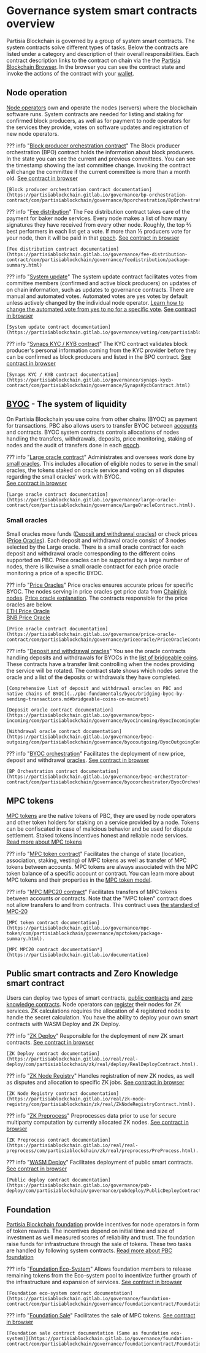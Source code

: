 # Governance system smart contracts overview

Partisia Blockchain is governed by a group of system smart contracts. The system
contracts solve different types of tasks. Below the contracts are listed under a category and description of
their overall responsibilities. Each contract description links to the contract on chain via the
the [Partisia Blockchain Browser](https://browser.partisiablockchain.com/). In the browser you can see the contract state and
invoke the actions of the contract with your [wallet](https://snaps.metamask.io/snap/npm/partisiablockchain/snap/).


## Node operation

[Node operators](../node-operations/start-running-a-node.md) own and operate
the nodes (servers) where the blockchain software runs. System contracts are needed for listing and staking for 
confirmed block producers, as well as for payment to node operators for the services they provide, votes on software updates and registration of new node operators.

??? info "[Block producer orchestration contract](https://browser.partisiablockchain.com/contracts/04203b77743ad0ca831df9430a6be515195733ad91)"
    The Block producer orchestration (BPO) contract holds the information about block producers. In the state you can see
    the current and previous committees. You can see the timestamp showing the last committee change. Invoking the
    contract will change the committee if the current committee is more than a month old. [See contract in browser](https://browser.partisiablockchain.com/contracts/04203b77743ad0ca831df9430a6be515195733ad91)
    
    [Block producer orchestration contract documentation](https://partisiablockchain.gitlab.io/governance/bp-orchestration-contract/com/partisiablockchain/governance/bporchestration/BpOrchestrationContract.html)


??? info "[Fee distribution](https://browser.partisiablockchain.com/contracts/04fe17d1009372c8ed3ac5b790b32e349359c2c7e9)"
    The Fee distribution contract takes care of the payment for baker node services. Every node makes a list of how many
    signatures they have received from every other node. Roughly, the top ⅔ best performers in each list get a vote. If more
    than ⅓ producers vote for your node, then it will be paid in that [epoch](dictionary.md#epoch). [See contract in browser](https://browser.partisiablockchain.com/contracts/04fe17d1009372c8ed3ac5b790b32e349359c2c7e9)

    [Fee distribution contract documentation](https://partisiablockchain.gitlab.io/governance/fee-distribution-contract/com/partisiablockchain/governance/feedistribution/package-summary.html)

??? info "[System update](https://browser.partisiablockchain.com/contracts/04c5f00d7c6d70c3d0919fd7f81c7b9bfe16063620)"
    The system update contract facilitates votes from committee members (confirmed and active block producers) on updates of
    on chain information, such as updates to governance contracts. There are manual and automated votes. Automated votes are
    yes votes by default unless actively changed by the individual node operator. [Learn how to change the automated vote from yes to no for a specific vote](../node-operations/how-system-updates-and-voting-work.md). [See contract in browser](https://browser.partisiablockchain.com/contracts/04c5f00d7c6d70c3d0919fd7f81c7b9bfe16063620)

    [System update contract documentation](https://partisiablockchain.gitlab.io/governance/voting/com/partisiablockchain/governance/voting/VotingContract.html)

??? info "[Synaps KYC / KYB contract](https://browser.partisiablockchain.com/contracts/014aeb24bb43eb1d62c0cebf2a1318e63e35e53f96)"
    The KYC contract validates block producer's personal information coming from the KYC provider before they can be
    confirmed as block producers and listed in the BPO contract. [See contract in browser](https://browser.partisiablockchain.com/contracts/014aeb24bb43eb1d62c0cebf2a1318e63e35e53f96)

    [Synaps KYC / KYB contract documentation](https://partisiablockchain.gitlab.io/governance/synaps-kycb-contract/com/partisiablockchain/governance/SynapsKycbContract.html)

## [BYOC](../pbc-fundamentals/byoc/introduction-to-byoc.md) - The system of liquidity

On Partisia Blockchain you use coins from other chains (BYOC) as payment for transactions. PBC also allows users to
transfer BYOC between [accounts](create-an-account.md) and contracts. BYOC system contracts controls allocations of nodes handling the
transfers, withdrawals, deposits, price monitoring, staking of nodes and the audit of transfers done in each [epoch](dictionary.md#epoch).

??? info "[Large oracle contract](https://browser.partisiablockchain.com/contracts/04f1ab744630e57fb9cfcd42e6ccbf386977680014)"
    Administrates and oversees work done by [small oracles](../pbc-fundamentals/dictionary.md#small-oracle). This includes allocation of eligible nodes to serve in the small oracles, the tokens staked on oracle service and voting on all disputes regarding the small oracles' work with BYOC.   
    [See contract in browser](https://browser.partisiablockchain.com/contracts/04f1ab744630e57fb9cfcd42e6ccbf386977680014)    

    [Large oracle contract documentation](https://partisiablockchain.gitlab.io/governance/large-oracle-contract/com/partisiablockchain/governance/LargeOracleContract.html).

### Small oracles

Small oracles move funds ([Deposit and withdrawal oracles](https://partisiablockchain.gitlab.io/documentation/node-operations/oracles-on-partisia-blockchain.html#what-is-a-small-oracle)) or check prices ([Price Oracles](../pbc-fundamentals/dictionary.md#price-oracle)). Each deposit and withdrawal oracle consist of 3 nodes selected by the Large oracle. There is a small oracle contract for each deposit and withdrawal oracle corresponding to the different coins supported on PBC. Price oracles can be supported by a large number of nodes, there is likewise a small oracle contract for each price oracle monitoring a price of a specific BYOC.

??? info "[Price Oracles](../pbc-fundamentals/dictionary.md#price-oracle)"
    Price oracles ensures accurate prices for specific BYOC. The nodes serving in price oracles get price data from [Chainlink nodes](https://docs.chain.link/data-feeds/price-feeds). [Price oracle explanation](../pbc-fundamentals/dictionary.md#price-oracle). The contracts responsible for the price oracles are below.    
    [ETH Price Oracle](https://browser.partisiablockchain.com/contracts/0485010babcdb7aa56a0da57a840d81e2ea5f5705d)    
    [BNB Price Oracle](https://browser.partisiablockchain.com/contracts/049abfc6e763e8115e886fd1f7811944f43b533c39)

    [Price oracle contract documentation](https://partisiablockchain.gitlab.io/governance/price-oracle-contract/com/partisiablockchain/governance/priceoracle/PriceOracleContract.html).


??? info "[Deposit and withdrawal oracles](https://partisiablockchain.gitlab.io/documentation/node-operations/oracles-on-partisia-blockchain.html#what-is-a-small-oracle)"
    You see the oracle contracts handling deposits and withdrawals for BYOCs in the [list of bridgeable coins](../pbc-fundamentals/byoc/bridging-byoc-by-sending-transactions.md#bridgeable-coins-on-mainnet). These contracts have a transfer limit controlling when the nodes providing the service will be rotated. The
    contract state shows which nodes serve the oracle and a list of the deposits or withdrawals they have completed. 

    [Comprehensive list of deposit and withdrawal oracles on PBC and native chains of BYOC](../pbc-fundamentals/byoc/bridging-byoc-by-sending-transactions.md#bridgeable-coins-on-mainnet) 

    [Deposit oracle contract documentation](https://partisiablockchain.gitlab.io/governance/byoc-incoming/com/partisiablockchain/governance/byocincoming/ByocIncomingContract.html).

    [Withdrawal oracle contract documentation](https://partisiablockchain.gitlab.io/governance/byoc-outgoing/com/partisiablockchain/governance/byocoutgoing/ByocOutgoingContract.html).

??? info "[BYOC orchestration](https://browser.partisiablockchain.com/contracts/0458ff0a290e2fe847b23a364925799d1c53c8b36b)"
    Facilitates the deployment of new price, deposit and withdrawal [oracles](../node-operations/run-a-deposit-or-withdrawal-oracle-node.md). [See contract in browser](https://browser.partisiablockchain.com/contracts/0458ff0a290e2fe847b23a364925799d1c53c8b36b)
    
    [BP Orchestration contract documentation](https://partisiablockchain.gitlab.io/governance/byoc-orchestrator-contract/com/partisiablockchain/governance/byocorchestrator/ByocOrchestratorContract.html).


## MPC tokens

[MPC tokens](dictionary.md#mpc-token) are the native tokens of PBC, they are used by node operators and other token holders for staking on a service
provided by a node. Tokens can be confiscated in case of malicious behavior and be used for dispute settlement. Staked
tokens incentives honest and reliable node services. [Read more about MPC tokens](dictionary.md#mpc-token)

??? info "[MPC token contract](https://browser.partisiablockchain.com/contracts/01a4082d9d560749ecd0ffa1dcaaaee2c2cb25d881)"
Facilitates the change of state (location, association, staking, vesting) of MPC tokens as well as transfer of MPC
tokens between accounts. MPC tokens are always associated with the MPC token balance of a specific account or contract. You can
learn more about MPC tokens and their properties in the [MPC token model](mpc-token-model-and-account-elements.md).

??? info "[MPC MPC20 contract](https://browser.partisiablockchain.com/contracts/01615beb1c2bf57e45fcd1c4e67ef35b8735a685b1)"
Facilitates transfers of MPC tokens between accounts *or* contracts. Note that the "MPC token" contract does not allow transfers to and from contracts. This contract uses [the standard of MPC-20](../smart-contracts/integration/mpc-20-token-contract.md)

    [MPC token contract documentation](https://partisiablockchain.gitlab.io/governance/mpc-token/com/partisiablockchain/governance/mpctoken/package-summary.html).
    
    [MPC MPC20 contract documentation*](https://partisiablockchain.gitlab.io/documentation)

## Public smart contracts and Zero Knowledge smart contract

Users can deploy two types of smart contracts, [public contracts](../smart-contracts/what-is-a-smart-contract.md) and [zero knowledge contracts](../smart-contracts/zk-smart-contracts/zk-smart-contracts.md). Node operators can [register](https://browser.partisiablockchain.com/contracts/01a2020bb33ef9e0323c7a3210d5cb7fd492aa0d65/registerAsZkNode) their nodes for ZK services. ZK calculations requires the allocation of 4 registered nodes to handle the
secret calculation. You have the ability to deploy your own smart contracts with WASM Deploy and ZK Deploy.

??? info "[ZK Deploy](https://browser.partisiablockchain.com/contracts/018bc1ccbb672b87710327713c97d43204905082cb)"
    Responsible for the deployment of new ZK smart contracts. [See contract in browser](https://browser.partisiablockchain.com/contracts/018bc1ccbb672b87710327713c97d43204905082cb)

    [ZK Deploy contract documentation](https://partisiablockchain.gitlab.io/real/real-deploy/com/partisiablockchain/zk/real/deploy/RealDeployContract.html).

??? info "[ZK Node Registry](https://browser.partisiablockchain.com/contracts/01a2020bb33ef9e0323c7a3210d5cb7fd492aa0d65)"
    Handles registration of new ZK nodes, as well as disputes and allocation to specific ZK jobs. [See contract in browser](https://browser.partisiablockchain.com/contracts/01a2020bb33ef9e0323c7a3210d5cb7fd492aa0d65)
    
    [ZK Node Registry contract documentation](https://partisiablockchain.gitlab.io/real/zk-node-registry/com/partisiablockchain/zk/real/ZkNodeRegistryContract.html).

??? info "[ZK Preprocess](https://browser.partisiablockchain.com/contracts/01385fedf807390c3dedf42ba51208bc51292e2657)"
    Preprocesses data prior to use for secure multiparty computation by currently allocated ZK nodes. [See contract in browser](https://browser.partisiablockchain.com/contracts/01385fedf807390c3dedf42ba51208bc51292e2657)

    [ZK Preprocess contract documentation](https://partisiablockchain.gitlab.io/real/real-preprocess/com/partisiablockchain/zk/real/preprocess/PreProcess.html).

??? info "[WASM Deploy](https://browser.partisiablockchain.com/contracts/0197a0e238e924025bad144aa0c4913e46308f9a4d)"
    Facilitates deployment of public smart contracts. [See contract in browser](https://browser.partisiablockchain.com/contracts/0197a0e238e924025bad144aa0c4913e46308f9a4d)
    
    [Public deploy contract documentation](https://partisiablockchain.gitlab.io/governance/pub-deploy/com/partisiablockchain/governance/pubdeploy/PublicDeployContract.html).

## Foundation

[Partisia Blockchain foundation](https://partisiablockchain.com/foundation) provide incentives for node
operators in form of token rewards. The incentives depend on initial time and size of investment as well measured scores of reliability and trust. The foundation raise funds for infrastructure through the sale of tokens. These two tasks are handled 
by following system contracts. [Read more about PBC foundation](https://partisiablockchain.com/foundation)

??? info "[Foundation Eco-System](https://browser.partisiablockchain.com/contracts/01ad44bb0277a8df16408006c375a6fa015bb22c97)"
    Allows foundation members to release remaining tokens from the Eco-system pool to incentivize further growth of the
    infrastructure and expansion of services. [See contract in browser](https://browser.partisiablockchain.com/contracts/01ad44bb0277a8df16408006c375a6fa015bb22c97)

    [Foundation eco-system contract documentation](https://partisiablockchain.gitlab.io/governance/foundation-contract/com/partisiablockchain/governance/foundationcontract/FoundationContract.html)

??? info "[Foundation Sale](https://browser.partisiablockchain.com/contracts/012635f1c0a9bffd59853c6496e1c26ebda0e2b4da)"
    Facilitates the sale of MPC tokens. [See contract in browser](https://browser.partisiablockchain.com/contracts/012635f1c0a9bffd59853c6496e1c26ebda0e2b4da)

    [Foundation sale contract documentation (Same as foundation eco-system)](https://partisiablockchain.gitlab.io/governance/foundation-contract/com/partisiablockchain/governance/foundationcontract/FoundationContract.html)